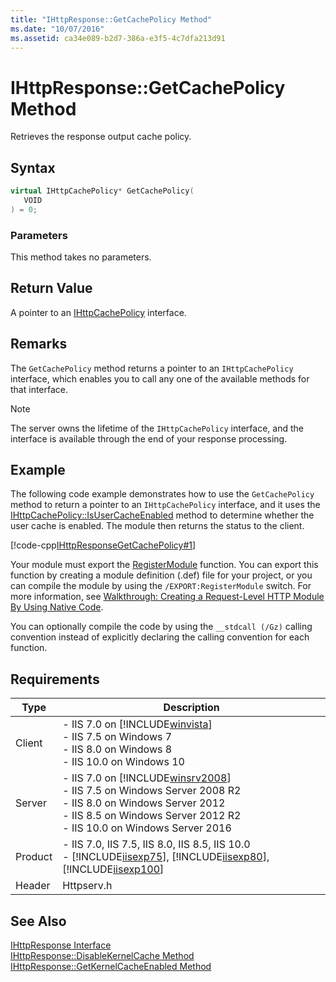 ```yaml
---
title: "IHttpResponse::GetCachePolicy Method"
ms.date: "10/07/2016"
ms.assetid: ca34e089-b2d7-386a-e3f5-4c7dfa213d91
---
```

# IHttpResponse::GetCachePolicy Method
Retrieves the response output cache policy.  
  
## Syntax  
  
```cpp  
virtual IHttpCachePolicy* GetCachePolicy(  
   VOID  
) = 0;  
```  
  
### Parameters  
 This method takes no parameters.  
  
## Return Value  
 A pointer to an [IHttpCachePolicy](../../web-development-reference/native-code-api-reference/ihttpcachepolicy-interface.md) interface.  
  
## Remarks  
 The `GetCachePolicy` method returns a pointer to an `IHttpCachePolicy` interface, which enables you to call any one of the available methods for that interface.  
  
> [!NOTE]
>  The server owns the lifetime of the `IHttpCachePolicy` interface, and the interface is available through the end of your response processing.  
  
## Example  
 The following code example demonstrates how to use the `GetCachePolicy` method to return a pointer to an `IHttpCachePolicy` interface, and it uses the [IHttpCachePolicy::IsUserCacheEnabled](../../web-development-reference/native-code-api-reference/ihttpcachepolicy-isusercacheenabled-method.md) method to determine whether the user cache is enabled. The module then returns the status to the client.  
  
 [!code-cpp[IHttpResponseGetCachePolicy#1](../../../samples/snippets/cpp/VS_Snippets_IIS/IIS7/IHttpResponseGetCachePolicy/cpp/IHttpResponseGetCachePolicy.cpp#1)]  
  
 Your module must export the [RegisterModule](../../web-development-reference/native-code-api-reference/pfn-registermodule-function.md) function. You can export this function by creating a module definition (.def) file for your project, or you can compile the module by using the `/EXPORT:RegisterModule` switch. For more information, see [Walkthrough: Creating a Request-Level HTTP Module By Using Native Code](../../web-development-reference/native-code-development-overview/walkthrough-creating-a-request-level-http-module-by-using-native-code.md).  
  
 You can optionally compile the code by using the `__stdcall (/Gz)` calling convention instead of explicitly declaring the calling convention for each function.  
  
## Requirements  
  
|Type|Description|  
|----------|-----------------|  
|Client|-   IIS 7.0 on [!INCLUDE[winvista](../../wmi-provider/includes/winvista-md.md)]<br />-   IIS 7.5 on Windows 7<br />-   IIS 8.0 on Windows 8<br />-   IIS 10.0 on Windows 10|  
|Server|-   IIS 7.0 on [!INCLUDE[winsrv2008](../../wmi-provider/includes/winsrv2008-md.md)]<br />-   IIS 7.5 on Windows Server 2008 R2<br />-   IIS 8.0 on Windows Server 2012<br />-   IIS 8.5 on Windows Server 2012 R2<br />-   IIS 10.0 on Windows Server 2016|  
|Product|-   IIS 7.0, IIS 7.5, IIS 8.0, IIS 8.5, IIS 10.0<br />-   [!INCLUDE[iisexp75](../../web-development-reference/native-code-api-reference/includes/iisexp75-md.md)], [!INCLUDE[iisexp80](../../web-development-reference/native-code-api-reference/includes/iisexp80-md.md)], [!INCLUDE[iisexp100](../../web-development-reference/native-code-api-reference/includes/iisexp100-md.md)]|  
|Header|Httpserv.h|  
  
## See Also  
 [IHttpResponse Interface](../../web-development-reference/native-code-api-reference/ihttpresponse-interface.md)   
 [IHttpResponse::DisableKernelCache Method](../../web-development-reference/native-code-api-reference/ihttpresponse-disablekernelcache-method.md)   
 [IHttpResponse::GetKernelCacheEnabled Method](../../web-development-reference/native-code-api-reference/ihttpresponse-getkernelcacheenabled-method.md)
